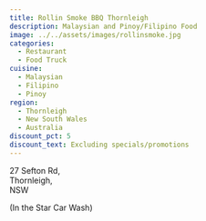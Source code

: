 ```yaml
---
title: Rollin Smoke BBQ Thornleigh
description: Malaysian and Pinoy/Filipino Food
image: ../../assets/images/rollinsmoke.jpg
categories:
  - Restaurant
  - Food Truck
cuisine:
  - Malaysian
  - Filipino
  - Pinoy
region:
  - Thornleigh
  - New South Wales
  - Australia
discount_pct: 5
discount_text: Excluding specials/promotions
---
```


27 Sefton Rd,\
Thornleigh,\
NSW

(In the Star Car Wash)
